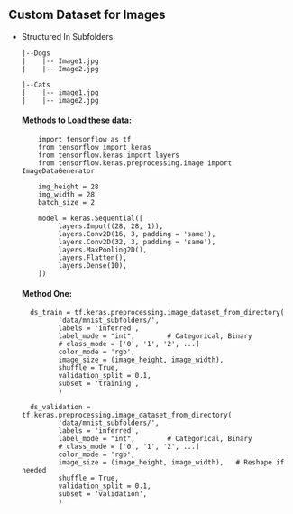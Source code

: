 ## Custom Dataset for Images


* Structured In Subfolders.

      |--Dogs
      |    |-- Image1.jpg
      |    |-- Image2.jpg
      
      |--Cats
      |    |-- image1.jpg
      |    |-- image2.jpg

  #### Methods to Load these data:
  
  ``` 
      import tensorflow as tf
      from tensorflow import keras
      from tensorflow.keras import layers
      from tensorflow.keras.preprocessing.image import ImageDataGenerator
      
      img_height = 28
      img_width = 28
      batch_size = 2
      
      model = keras.Sequential([
           layers.Imput((28, 28, 1)),
           layers.Conv2D(16, 3, padding = 'same'),
           layers.Conv2D(32, 3, padding = 'same'),
           layers.MaxPooling2D(),
           layers.Flatten(),
           layers.Dense(10),
      ])
  ```
      
  #### Method One:
  
   
        ds_train = tf.keras.preprocessing.image_dataset_from_directory(
               'data/mnist_subfolders/',
               labels = 'inferred',
               label_mode = "int",        # Categorical, Binary
               # class_mode = ['0', '1', '2', ...]
               color_mode = 'rgb',
               image_size = (image_height, image_width),
               shuffle = True,
               validation_split = 0.1,
               subset = 'training',
               )
               
        ds_validation = tf.keras.preprocessing.image_dataset_from_directory(
               'data/mnist_subfolders/',
               labels = 'inferred',
               label_mode = "int",        # Categorical, Binary
               # class_mode = ['0', '1', '2', ...]
               color_mode = 'rgb',
               image_size = (image_height, image_width),   # Reshape if needed
               shuffle = True,
               validation_split = 0.1,
               subset = 'validation',
               )
               
              
               
               
               
               
               
               
               
               
      
